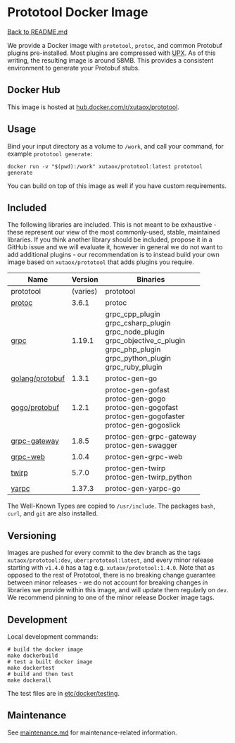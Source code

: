 # Prototool Docker Image

[Back to README.md](README.md)

We provide a Docker image with `prototool`, `protoc`, and common Protobuf plugins pre-installed.
Most plugins are compressed with [UPX](https://github.com/upx/upx). As of this writing, the
resulting image is around 58MB. This provides a consistent environment to generate your Protobuf
stubs.

## Docker Hub

This image is hosted at [hub.docker.com/r/xutaox/prototool](https://hub.docker.com/r/xutaox/prototool).

## Usage

Bind your input directory as a volume to `/work`, and call your command, for example
`prototool generate`:

```
docker run -v "$(pwd):/work" xutaox/prototool:latest prototool generate
```

You can build on top of this image as well if you have custom requirements.

## Included

The following libraries are included. This is not meant to be exhaustive - these represent our view
of the most commonly-used, stable, maintained libraries. If you think another library should be
included, propose it in a GitHub issue and we will evaluate it, however in general we do not want
to add additional plugins - our recommendation is to instead build your own image based on
`xutaox/prototool` that adds plugins you require.

| Name | Version | Binaries |
| --- | --- | --- |
| prototool | (varies) | prototool |
| [protoc] | 3.6.1 | protoc |
| [grpc] | 1.19.1 | grpc_cpp_plugin<br>grpc_csharp_plugin<br>grpc_node_plugin<br>grpc_objective_c_plugin<br>grpc_php_plugin<br>grpc_python_plugin<br>grpc_ruby_plugin |
| [golang/protobuf] | 1.3.1 | protoc-gen-go |
| [gogo/protobuf] | 1.2.1 | protoc-gen-gofast<br>protoc-gen-gogo<br>protoc-gen-gogofast<br>protoc-gen-gogofaster<br>protoc-gen-gogoslick |
| [grpc-gateway] | 1.8.5 | protoc-gen-grpc-gateway<br>protoc-gen-swagger |
| [grpc-web] | 1.0.4 | protoc-gen-grpc-web |
| [twirp] | 5.7.0 | protoc-gen-twirp<br>protoc-gen-twirp_python |
| [yarpc] | 1.37.3 | protoc-gen-yarpc-go |

The Well-Known Types are copied to `/usr/include`. The packages `bash`, `curl`, and `git` are also
installed.

## Versioning

Images are pushed for every commit to the dev branch as the tags `xutaox/prototool:dev`,
`uber:prototool:latest`, and every minor release starting with `v1.4.0` has a tag e.g.
`xutaox/prototool:1.4.0`. Note that as opposed to the rest of Prototool, there is no breaking change
guarantee between minor releases - we do not account for breaking changes in libraries we provide
within this image, and will update them regularly on `dev`. We recommend pinning to one of the
minor release Docker image tags.

## Development

Local development commands:

```
# build the docker image
make dockerbuild
# test a built docker image
make dockertest
# build and then test
make dockerall
```

The test files are in [etc/docker/testing](../etc/docker/testing).

## Maintenance

See [maintenance.md](maintenance.md) for maintenance-related information.

[protoc]: https://github.com/protocolbuffers/protobuf
[grpc]: https://github.com/grpc/grpc
[golang/protobuf]: https://github.com/golang/protobuf
[gogo/protobuf]: https://github.com/gogo/protobuf
[grpc-gateway]: https://github.com/grpc-ecosystem/grpc-gateway
[grpc-web]: https://github.com/grpc/grpc-web
[twirp]: https://github.com/twitchtv/twirp
[yarpc]: https://github.com/yarpc/yarpc-go
